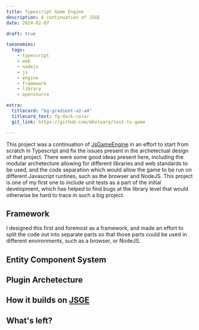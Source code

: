 ```yaml
---
title: Typescript Game Engine
description: A continuation of JSGE
date: 2024-02-07

draft: true

taxonomies:
  tags:
    - typescript
    - web
    - nodejs
    - js
    - engine
    - framework
    - library
    - opensource

extra:
  titlecard: "bg-gradient-a2-a4"
  titlecard_text: fg-dark-color
  git_link: https://github.com/mboleary/test-ts-game

---
```


This project was a continuation of [JsGameEngine](@/projects/jsge.md) in an effort to start from scratch in Typescript and fix the issues present in the archetectual design of that project. There were some good ideas present here, including the modular archetecture allowing for different libraries and web standards to be used, and the code separation which would allow the game to be run on different Javascript runtines, such as the browser and NodeJS. This project is one of my first one to include unit tests as a part of the initial development, which has helped to find bugs at the library level that would otherwise be hard to trace in such a big project.

## Framework

I designed this first and foremost as a framework, and made an effort to split the code out into separate parts so that those parts could be used in different environments, such as a browser, or NodeJS.



## Entity Component System



## Plugin Archetecture

## How it builds on [JSGE](@/projects/jsge.md)

## What's left?


